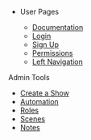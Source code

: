 - User Pages

  - [Documentation](/)
  - [Login](login.md)
  - [Sign Up](signup.md)
  - [Permissions](permissions.md)
  - [Left Navigation](leftnav.md)

Admin Tools
  
  - [Create a Show](creation.md)
  - [Automation](automation.md)
  - [Roles](roles.md)
  - [Scenes](scenes.md)
  - [Notes](notes.md)
